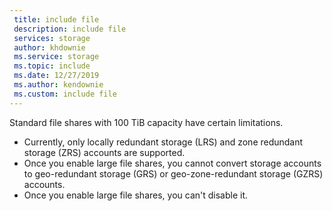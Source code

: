 ```yaml
---
 title: include file
 description: include file
 services: storage
 author: khdownie
 ms.service: storage
 ms.topic: include
 ms.date: 12/27/2019
 ms.author: kendownie
 ms.custom: include file
---
```

Standard file shares with 100 TiB capacity have certain limitations.

- Currently, only locally redundant storage (LRS) and zone redundant storage (ZRS) accounts are supported.
- Once you enable large file shares, you cannot convert storage accounts to geo-redundant storage (GRS) or geo-zone-redundant storage (GZRS) accounts.
- Once you enable large file shares, you can't disable it.
